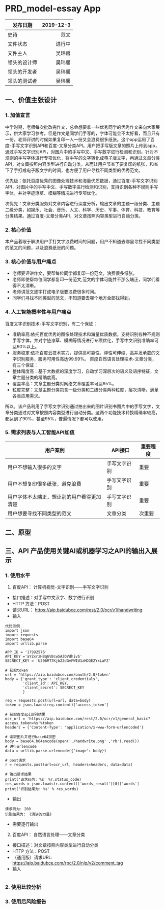 # PRD_model-essay App

| 发布日期 | 2019-12-3 |
| --------   | -----:  |
| 史诗 | 范文 | 
| 文件状态 | 进行中 | 
| 文件主人 | 吴玮馨 | 
| 领头的设计师  | 吴玮馨 | 
| 领头的开发者  | 吴玮馨 | 
| 领头的测试者  | 吴玮馨 | 

## 一、价值主张设计
### 1. 加值宣言
中学时期，老师每次批改完作文，总会想要拿一些优秀同学的优秀作文来向大家展示，供大家学习参考。但是作文是同学们手写的，字体可能会不太好看，而且只有一份。老师评讲的时候如果复印一人一份又会浪费很多纸张。这个app运用了百度-手写文字识别API和百度-文章分类API。用户把手写版文章的照片上传到app，通过手写文字识别API，对图片中的手写中文、手写数字进行检测和识别，针对不规则的手写字体进行专项优化，将手写的文字转化成电子版文字，再通过文章分类API，对文章按照内容类型进行自动分类。从而让用户节省了要复印的纸张，和省下了手打成电子版文字的时间，也方便了用户寻找不同类型的优秀范文。

优先级：依托百度优秀的图像处理技术和海量优质数据，通过百度-手写文字识别API，对图片中的手写中文、手写数字进行检测和识别，支持识别各种不规则手写字体，并对字迹潦草、模糊等情况进行专项优化。

次优先：文章分类服务对文章内容进行深度分析，输出文章的主题一级分类、主题二级分类，如娱乐、社会、音乐、人文、科学、历史、军事、体育、科技、教育等分类结果。通过百度-文章分类API，对文章按照内容类型进行自动分类。

### 2. 核心价值
本产品着眼于解决用户手打文字浪费时间的问题，用户不知道去哪里寻找不同类型的范文的问题，以及浪费纸张的问题。
### 3. 核心价值与用户痛点
- 老师要评讲作文，要帮每位同学都复印一份范文，浪费很多纸张。
- 老师即使帮每位同学都复印一份范文,范文的字体可能并不那么端正，同学们看得不太清晰。
- 老师讲范文逐字打成电子版要浪费很多时间。
- 同学们寻找不同类型的范文，不知道要去哪个地方全部找得到。
### 4. 人工智能概率性与用户痛点
百度文字识别技术-手写文字识别，有二个保证：
- 准确率高:依托百度优秀的图像处理技术和海量优质数据，支持识别各种不规则手写字体，并对字迹潦草、模糊等情况进行专项优化，手写中文识别准确率可达90%以上。
- 服务稳定:依托百度云技术实力，提供高可靠性、弹性可伸缩、高并发承载的文字识别服务，服务可用性高达99.99%。
百度自然语言处理技术-文章分类，有三个保证：
- 整体精度高：基于大数据的深度学习，自动学习深层次的语义及语序特征，文章主题分类的精确度高。
- 覆盖率高：文章主题分类对网络文章覆盖率可达95%。
- 粒度完整：文章主题分类包含一级分类和二级分类两种粒度，层次清晰，满足各类应用需求。

所以，该产品利用了手写文字识别通过拍出来的图片识别书图片中的手写文字，文章分类通过对文章按照内容类型进行自动分类。这两个功能技术转换精确率较高，都达到了90%，甚至95%，普遍情况下都可以使用。
### 5. 需求列表与人工智能API加值
| 用户案例	| API接口	| 重要程度 |
| -- | -- | -- |
| 用户不想输入很多的文字 	| 手写文字识别 	| 重要 |
| 用户不想复印很多纸张，避免浪费 	| 手写文字识别 	| 重要 |
| 用户字体不太端正，想让别的用户看得更加清楚	| 手写文字识别	| 重要 |
| 用户想要寻找不同类型的范文	| 文章分类	| 次重要 |

## 二、原型
### 

## 三、API 产品使用关键AI或机器学习之API的输出入展示
### 1. 使用水平
1. 百度API：
计算机视觉-文字识别——手写文字识别
- 接口描述：对手写中文汉字、数字进行识别
- HTTP 方法：POST
- 请求URL： https://aip.baidubce.com/rest/2.0/ocr/v1/handwriting
- 输入
```
代码示例
import json
import requests
import base64
import urllib.parse

APP_ID = '17992576'
API_KEY ='aYZxrzH8qGVBcwSAZOVdhivS'
SECRECT_KEY = 'U206MT7Kjb22dGvFWIU1zHDQE2YxLaFZ'

# 获取token
url = 'https://aip.baidubce.com/oauth/2.0/token'
body = {'grant_type': 'client_credentials',
        'client_id': API_KEY,
        'client_secret': SECRECT_KEY
        }

req = requests.post(url=url, data=body)
token = json.loads(req.content)['access_token']

# 获取百度api识别结果
ocr_url = 'https://aip.baidubce.com/rest/2.0/ocr/v1/general_basic?access_token=%s'%token
headers = {'Content-Type': 'application/x-www-form-urlencoded'}

# 读取图片并进行base64加密
body = base64.b64encode(open('./handwrite.png' ,'rb').read())
# 进行urlencode
data = urllib.parse.urlencode({'image': body})

# post请求
r = requests.post(url=ocr_url, headers=headers, data=data)

# 输出请求结果
print('请求码为: %s' %r.status_code)
res_words = json.loads(r.content)['words_result'][0]['words']
print('识别结果为: %s' % res_words)
```
- 输出
```
请求码为: 200
识别结果为: 《演讲的力量》
```
- 需要逐行输出

2. 百度API：
自然语言处理——文章分类
- 接口描述：对文章按照内容类型进行自动分类
- HTTP 方法：POST
- （通用版）请求URL: https://aip.baidubce.com/rpc/2.0/nlp/v2/comment_tag
- 输入
```

```
### 2. 使用比较分析

### 3. 使用后风险报告


